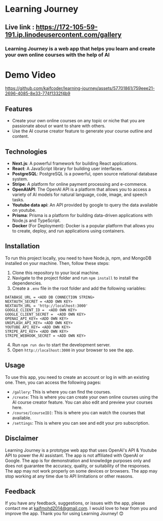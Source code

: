 # Learning Journey

## **Live link** : <https://172-105-59-191.ip.linodeusercontent.com/gallery>

### Learning Journey is a web app that helps you learn and create your own online courses with the help of AI

# Demo Video

https://github.com/kaifcoder/learning-journey/assets/57701861/759eee21-2696-4085-8e33-774f1332f4b9

## Features

- Create your own online courses on any topic or niche that you are passionate about or want to share with others.
- Use the AI course creator feature to generate your course outline and content.

## Technologies

- **Next.js**: A powerful framework for building React applications.
- **React**: A JavaScript library for building user interfaces.
- **PostgreSQL**: PostgreSQL is a powerful, open source relational database system.
- **Stripe**: A platform for online payment processing and e-commerce.
- **OpenAIAPI**: The OpenAI API is a platform that allows you to access a variety of AI models for natural language, code, image, and speech tasks.
- **Youtube data api**: An API provided by google to query the data available on youtube.
- **Prisma**: Prisma is a platform for building data-driven applications with Node.js and TypeScript.
- **Docker** (For Deployment): Docker is a popular platform that allows you to create, deploy, and run applications using containers.
  
## Installation

To run this project locally, you need to have Node.js, npm, and MongoDB installed on your machine. Then, follow these steps:

1. Clone this repository to your local machine.
2. Navigate to the project folder and run `npm install` to install the dependencies.
3. Create a `.env` file in the root folder and add the following variables:

```
DATABASE_URL = <ADD DB CONNECTION STRING>
NEXTAUTH_SECRET = <ADD OWN KEY>
NEXTAUTH_URL = 'http://localhost:3000'
GOOGLE_CLIENT_ID =  <ADD OWN KEY>
GOOGLE_CLIENT_SECRET =  <ADD OWN KEY>
OPENAI_API_KEY= <ADD OWN KEY>
UNSPLASH_API_KEY= <ADD OWN KEY>
YOUTUBE_API_KEY= <ADD OWN KEY>
STRIPE_API_KEY= <ADD OWN KEY>
STRIPE_WEBHOOK_SECRET = <ADD OWN KEY>
```

4. Run `npm run dev` to start the development server.
5. Open `http://localhost:3000` in your browser to see the app.

## Usage

To use this app, you need to create an account or log in with an existing one. Then, you can access the following pages:

- `/gallery`: This is where you can find the courses.
- `/create`: This is where you can create your own online courses using the AI course creator feature. You can also edit and preview your courses here.
- `/course/[courseID]`: This is where you can watch the courses that available.
- `/settings`: This is where you can see and edit your pro subscription.

## Disclaimer

Learning Journey is a prototype web app that uses OpenAI's API & Youtube API to power the AI assistant. The app is not affiliated with OpenAI or Google. The app is for demonstration and knowledge purposes only and does not guarantee the accuracy, quality, or suitability of the responses. The app may not work properly on some devices or browsers. The app may stop working at any time due to API limitations or other reasons.

## Feedback

If you have any feedback, suggestions, or issues with the app, please contact me at kaifmohd2014@gmail.com. I would love to hear from you and improve the app. Thank you for using Learning Journey! 😊
